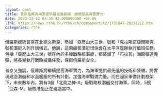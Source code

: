 ```yaml
---
layout: post
title: 普京指將為海軍提供最先進裝備　繼續提高海軍實力
date: 2023-12-12 04:36:42.000000000 +08:00
link: https://news.rthk.hk/rthk/ch/component/k2/1731847-20231212.htm
categories: rthk
---
```


俄羅斯總統普京在北德文斯克，參加「亞歷山大三世」號和「克拉斯諾亞爾斯克」號核潛艇入列升旗儀式。他說，這兩艘核潛艇很快會在太平洋艦隊執行值班任務。包括「亞歷山大三世」號在內的多艘戰略核潛艇，都裝備了「布拉瓦」洲際彈道導彈，將長期執行戰略威懾任務，保衛俄羅斯安全。

普京又強調，俄羅斯將繼續提高海軍實力，為海軍提供最先進的技術和裝備，將實現建造潛艇和水面艦艇的所有計劃，加強海軍戰備力量。而在國家軍備計劃框架下，未來數年內，將有3艘「北風之神-A」級戰略核潛艇交付海軍。同時，5艘「亞森-M」級核潛艇正在建造當中。
